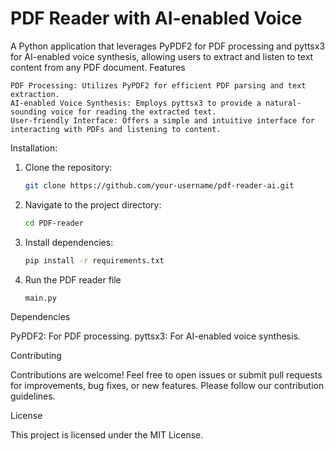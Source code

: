 

# PDF Reader with AI-enabled Voice

A Python application that leverages PyPDF2 for PDF processing and pyttsx3 for AI-enabled voice synthesis, allowing users to extract and listen to text content from any PDF document.
Features

    PDF Processing: Utilizes PyPDF2 for efficient PDF parsing and text extraction.
    AI-enabled Voice Synthesis: Employs pyttsx3 to provide a natural-sounding voice for reading the extracted text.
    User-friendly Interface: Offers a simple and intuitive interface for interacting with PDFs and listening to content.

Installation: 

1. Clone the repository:

    ```bash
   git clone https://github.com/your-username/pdf-reader-ai.git
   ```

2. Navigate to the project directory:

    ```bash
    cd PDF-reader
   
    ```

3. Install dependencies:


    ```bash
    pip install -r requirements.txt
   
    ```


4. Run the PDF reader file

    ```bash
    main.py
    ```

Dependencies

PyPDF2: For PDF processing.
pyttsx3: For AI-enabled voice synthesis.

Contributing

Contributions are welcome! Feel free to open issues or submit pull requests for improvements, bug fixes, or new features. Please follow our contribution guidelines.

License

This project is licensed under the MIT License.
